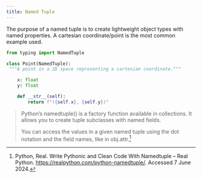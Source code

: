 ```yaml
---
title: Named Tuple
---
```


The purpose of a named tuple is to create lightweight object types with named
properties. A cartesian coordinate/point is the most common example used.

```python
from typing import NamedTuple

class Point(NamedTuple):
 """A point in a 2D space representing a cartesian coordinate."""

    x: float
    y: float

    def __str__(self):
        return f"({self.x}, {self.y})"
```

> Python’s namedtuple() is a factory function available in collections. It allows you to create tuple subclasses with named fields.
>
> You can access the values in a given named tuple using the dot notation and the field names, like in obj.attr.[^1]

[^1]: Python, Real. Write Pythonic and Clean Code With Namedtuple – Real Python. <https://realpython.com/python-namedtuple/>. Accessed 7 June 2024.
